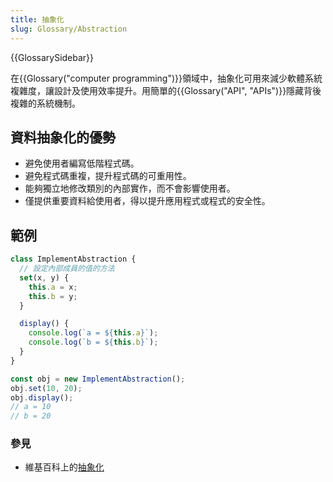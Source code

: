 ```yaml
---
title: 抽象化
slug: Glossary/Abstraction
---
```


{{GlossarySidebar}}

在{{Glossary("computer programming")}}領域中，抽象化可用來減少軟體系統複雜度，讓設計及使用效率提升。用簡單的{{Glossary("API", "APIs")}}隱藏背後複雜的系統機制。

## 資料抽象化的優勢

- 避免使用者編寫低階程式碼。
- 避免程式碼重複，提升程式碼的可重用性。
- 能夠獨立地修改類別的內部實作，而不會影響使用者。
- 僅提供重要資料給使用者，得以提升應用程式或程式的安全性。

## 範例

```js
class ImplementAbstraction {
  // 設定內部成員的值的方法
  set(x, y) {
    this.a = x;
    this.b = y;
  }

  display() {
    console.log(`a = ${this.a}`);
    console.log(`b = ${this.b}`);
  }
}

const obj = new ImplementAbstraction();
obj.set(10, 20);
obj.display();
// a = 10
// b = 20
```

### 參見

- 維基百科上的[抽象化](<https://zh.wikipedia.org/wiki/Abstraction_(computer_science)>)

